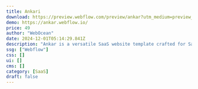 ```yaml
---
title: Ankari
download: https://preview.webflow.com/preview/ankar?utm_medium=preview_link&utm_source=designer&utm_content=ankar&preview=1c0ad01d16cb406098ff379934282073&workflow=preview
demo: https://ankar.webflow.io/
price: 49
author: "WebOcean"
date: 2024-12-01T05:14:29.841Z
description: "Ankar is a versatile SaaS website template crafted for SaaS products, applications, and digital creators looking to establish a robust online presence using Webflow. It simplifies the creation of a compelling and interactive website."
ssg: ["Webflow"]
css: []
ui: []
cms: []
category: [SaaS]
draft: false
---
```

